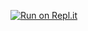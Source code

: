 [![Run on Repl.it](https://repl.it/badge/github/1Maysarah/spark-birch)](https://repl.it/github/1Maysarah/spark-birch)